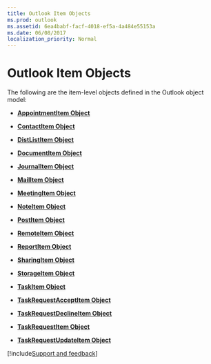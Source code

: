 ```yaml
---
title: Outlook Item Objects
ms.prod: outlook
ms.assetid: 6ea4babf-facf-4018-ef5a-4a484e55153a
ms.date: 06/08/2017
localization_priority: Normal
---
```



# Outlook Item Objects

The following are the item-level objects defined in the Outlook object model:


-  **[AppointmentItem Object](../../../api/Outlook.AppointmentItem.md)**
    
-  **[ContactItem Object](../../../api/Outlook.ContactItem.md)**
    
-  **[DistListItem Object](../../../api/Outlook.DistListItem.md)**
    
-  **[DocumentItem Object](../../../api/Outlook.DocumentItem.md)**
    
-  **[JournalItem Object](../../../api/Outlook.JournalItem.md)**
    
-  **[MailItem Object](../../../api/Outlook.MailItem.md)**
    
-  **[MeetingItem Object](../../../api/Outlook.MeetingItem.md)**
    
-  **[NoteItem Object](../../../api/Outlook.NoteItem.md)**
    
-  **[PostItem Object](../../../api/Outlook.PostItem.md)**
    
-  **[RemoteItem Object](../../../api/Outlook.RemoteItem.md)**
    
-  **[ReportItem Object](../../../api/Outlook.ReportItem.md)**
    
-  **[SharingItem Object](../../../api/Outlook.SharingItem.md)**
    
-  **[StorageItem Object](../../../api/Outlook.StorageItem.md)**
    
-  **[TaskItem Object](../../../api/Outlook.TaskItem.md)**
    
-  **[TaskRequestAcceptItem Object](../../../api/Outlook.TaskRequestAcceptItem.md)**
    
-  **[TaskRequestDeclineItem Object](../../../api/Outlook.TaskRequestDeclineItem.md)**
    
-  **[TaskRequestItem Object](../../../api/Outlook.TaskRequestItem.md)**
    
-  **[TaskRequestUpdateItem Object](../../../api/Outlook.TaskRequestUpdateItem.md)**

[!include[Support and feedback](~/includes/feedback-boilerplate.md)]
